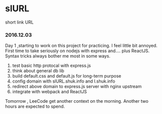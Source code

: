 # slURL
short link URL


### 2016.12.03
Day 1 ,starting to work on this project for practicing. I feel little bit annoyed. First time to take seriously on nodejs with express and.... plus ReactJS. Syntax tricks always bother me most in some ways.

1. test basic http protocal with express.js
2. think about general db lib
3. build default.css and default.js for long-term purpose
4. config domain with slURL.shuk.info and l.shuk.info
5. redirect above domain to express.js server with nginx upstream
6. integrate with webpack and ReactJS

Tomorrow , LeeCode get another context on the morning. Another two hours are expected to spend.
